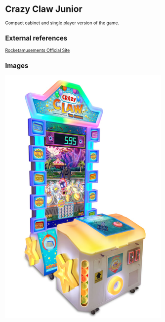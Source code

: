 # Crazy Claw Junior

Compact cabinet and single player version of the game.

## External references

[Rocketamusements Official Site](https://www.rocketamusements.com)

## Images

![Crazy Claw Junior](/projects/crazy_claw_jr/jr-machine_2_orig.jpg "Compact 1-player, 43 wide, 57 deep inches")
